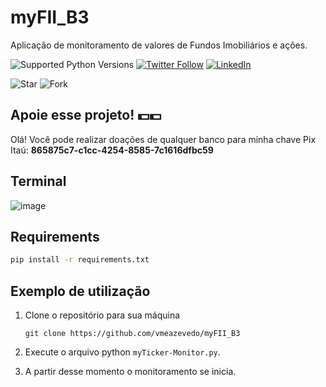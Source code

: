 # myFII_B3
Aplicação de monitoramento de valores de Fundos Imobiliários e ações.
   
![Supported Python Versions](https://img.shields.io/pypi/pyversions/rich/10.11.0) [![Twitter Follow](https://img.shields.io/twitter/follow/vmeazevedo.svg?style=social)](https://twitter.com/vmeazevedo) [![LinkedIn](https://img.shields.io/badge/LinkedIn-Vinícius_Azevedo%20-blue)](https://www.linkedin.com/in/vin%C3%ADcius-azevedo-45180ab2/)

![Star](https://img.shields.io/github/stars/vmeazevedo/myFII_B3?style=social)
![Fork](https://img.shields.io/github/forks/vmeazevedo/myFII_B3?label=Fork&style=social)
   
## Apoie esse projeto! 💵💵
Olá!
Você pode realizar doações de qualquer banco para minha chave Pix Itaú: **865875c7-c1cc-4254-8585-7c1616dfbc59**

## Terminal

![image](https://user-images.githubusercontent.com/40063504/212444184-4babc593-6e45-4023-9013-978d69b3acc6.png)

## Requirements

```sh
pip install -r requirements.txt
```

## Exemplo de utilização

1. Clone o repositório para sua máquina

   ``
   git clone https://github.com/vmeazevedo/myFII_B3
   ``
2. Execute o arquivo python ``myTicker-Monitor.py``.

3. A partir desse momento o monitoramento se inicia.
